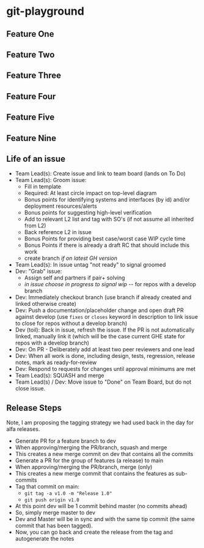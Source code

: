 # git-playground

## Feature One

## Feature Two

## Feature Three

## Feature Four

## Feature Five

## Feature Nine

## Life of an issue
* Team Lead(s): Create issue and link to team board (lands on To Do)
* Team Lead(s): Groom issue:
  * Fill in template
  * Required: At least circle impact on top-level diagram
  * Bonus points for identifying systems and interfaces (by id) and/or deployment resources/alerts
  * Bonus points for suggesting high-level verification
  * Add to relevant L2 list and tag with SO's (if not assume all inherited from L2)
  * Back reference L2 in issue
  * Bonus Points for providing best case/worst case WIP cycle time
  * Bonus Points if there is already a draft RC that should include this work
  * create branch *if on latest GH version*
* Team Lead(s): In issue untag "not ready" to signal groomed
* Dev: "Grab" issue:
  * Assign self and partners if pair+ solving 
  * *in issue choose in progress to signal wip* -- for repos with a develop branch
* Dev: Immediately checkout branch (use branch if already created and linked otherwise create)
* Dev: Push a documentation/placeholder change and open draft PR against develop (use `fixes` or `closes` keyword in description to link issue to close for repos without a develop branch)
* Dev (toil): Back in issue, refresh the issue. If the PR is not automatically linked, manually link it (which will be the case current GHE state for repos with a develop branch)
* Dev: On PR - Deliberately add at least two peer reviewers and one lead
* Dev: When all work is done, including design, tests, regression, release notes, mark as ready-for-review
* Dev: Respond to requests for changes until approval minimums are met
* Team Lead(s): SQUASH and merge
* Team Lead(s) / Dev: Move issue to "Done" on Team Board, but do not close issue.

## Release Steps
Note, I am proposing the tagging strategy we had used back in the day for alfa releases.

* Generate PR for a feature branch to dev
* When approving/merging the PR/branch, squash and merge
* This creates a new merge commit on dev that contains all the commits
* Generate a PR for the group of features (a release) to main
* When approving/merging the PR/branch, merge (only)
* This creates a new merge commit that contains the features as sub-commits
* Tag that commit on main: 
  * `git tag -a v1.0 -m "Release 1.0"`
  * `git push origin v1.0`
* At this point dev will be 1 commit behind master (no commits ahead)
* So, simply merge master to dev
* Dev and Master will be in sync and with the same tip commit (the same commit that has been tagged).
* Now, you can go back and create the release from the tag and autogenerate the notes
